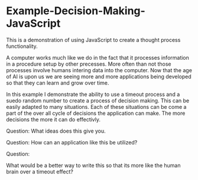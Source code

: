 # Example-Decision-Making-JavaScript
This is a demonstration of using JavaScript to create a thought process functionality.


A computer works much like we do in the fact that it processes information in a procedure setup by other precesses. More often than not those processes involve humans intering data into the computer. Now that the age of AI is upon us we are seeing more and more applications being developed so that they can learn and grow over time. 

In this example I demonstrate the ability to use a timeout process and a suedo random number to create a process of decision making. This can be easily adapted to many situations. Each of these situations can be come a part of the over all cycle of decisions the application can make. The more decisions the more it can do effectivly. 

Question:
What ideas does this give you.

Question:
How can an application like this be utilized?

Question:

What would be a better way to write this so that its more like the human brain over a timeout effect?
